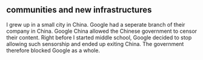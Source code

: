 communities and new infrastructures
---

I grew up in a small city in China. Google had a seperate branch of their company in China. Google China allowed the Chinese government to censor their content. Right before I started middle school, Google decided to stop allowing such sensorship and ended up exiting China. The government therefore blocked Google as a whole. 
